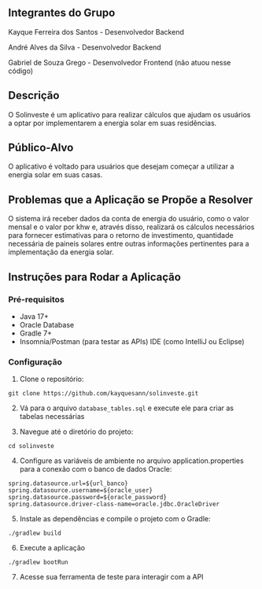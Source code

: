 


## Integrantes do Grupo

Kayque Ferreira dos Santos - Desenvolvedor Backend

André Alves da Silva - Desenvolvedor Backend

Gabriel de Souza Grego - Desenvolvedor Frontend (não atuou nesse código)

## Descrição

O Solinveste é um aplicativo para realizar cálculos que ajudam os usuários a optar por
implementarem a energia solar em suas residências.

## Público-Alvo

O aplicativo é voltado para usuários que desejam começar a utilizar a energia solar em suas casas.

## Problemas que a Aplicação se Propõe a Resolver

O sistema irá receber dados da conta de energia do usuário, como o valor mensal e o valor por khw e,
através disso, realizará os cálculos necessários para fornecer estimativas para o retorno de investimento, quantidade
necessária de paineis solares entre outras informações pertinentes para a implementação da energia solar.

## Instruções para Rodar a Aplicação

### Pré-requisitos

- Java 17+
- Oracle Database
- Gradle 7+
- Insomnia/Postman (para testar as APIs)
  IDE (como IntelliJ ou Eclipse)

### Configuração

1. Clone o repositório:

```
git clone https://github.com/kayquesann/solinveste.git
```

2. Vá para o arquivo `database_tables.sql` e execute ele para criar as tabelas necessárias


3. Navegue até o diretório do projeto:

```
cd solinveste
```

4. Configure as variáveis de ambiente no arquivo application.properties para a conexão com o banco de dados Oracle:

```
spring.datasource.url=${url_banco}
spring.datasource.username=${oracle_user}
spring.datasource.password=${oracle_password}
spring.datasource.driver-class-name=oracle.jdbc.OracleDriver
```

5. Instale as dependências e compile o projeto com o Gradle:

```
./gradlew build
```

6. Execute a aplicação

```
./gradlew bootRun
```

7. Acesse sua ferramenta de teste para interagir com a API


